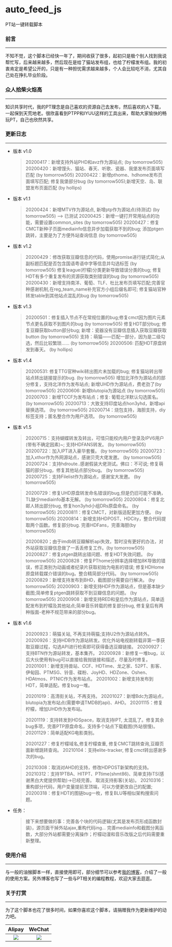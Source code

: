 # auto_feed_js
PT站一键转载脚本

### 前言

----

不知不觉，这个脚本已经快一年了，期间收获了很多，起初只是极个别人找到我说帮忙写，后来越来越多，然后现在是给了猫站发布组，也给了柠檬发布组。我的初衷肯定是希望公开的，只是有一种担忧需求越来越多，个人会比较吃不消，尤其自己处在挣扎毕业阶段。

### 众人拾柴火焰高

----

知识共享时代，我的PT理念是自己喜欢的资源自己去发布，然后喜欢的人下载，一起保到天荒地老。很欣喜看到PTPP和IYUU这样的工具出来，帮助大家愉快的畅玩PT，自己也欣然共享。

### 更新日志

----


+ 版本 v1.0
  
  > 20200417：新增支持外站PHD和avz作为源站点; (by tomorrow505)
  > 20200420：新增馒头、猫站、春天、听歌、瓷器、我堡发布页面填写匹配 (by tomorrow505)
  > 20200422：新增pthome、hdhome发布页面填写匹配; 修复我堡部分bug (by tomorrow505);新增天空、岛、联盟发布页面匹配 (by hollips)

    
+ 版本 v1.1
  
  > 20200424：新增MTV作为源站点, 新增ptp作为源站点(待测试) (by tomorrow505) ——> 已测试
  > 20200425：新增一键打开常用站点的功能，需要设置common_sites (by tomorrow505)
  > 20200427：修复CMCT新种子页面mediainfo信息异步加载获取不到的bug; 添加ptgen跳转，主要是为了方便外站查询信息 (by tomorrow505)

   
+ 版本 v1.2

  > 20200429：修改获取豆瓣信息的代码，使用promise进行链式简化;从副标题匹配是否包含国语粤语中字等信息并勾选标签 (by tomorrow505)
  > 修复league(柠檬)分类更新导致错误分类的bug; 修复HDT有多个重复发布的资源获取类别错误的bug (by tomorrow505)
  > 20200430：新增支持南洋、葡萄、TLF、杜比发布页填写匹配;完善官种感谢机制,在reg_team_name补充官方小组后缀名即可; 
  > 修复猫站官种转发table到其他站点混乱的bug (by tomorrow505)

  
+ 版本 v1.3

  > 20200501：修复插入节点不在常规位置的bug;修复cmct因为图片元素节点更名获取不到图片的bug (by tomorrow505)
  > 修复HDT部分bug; 修复豆瓣获取button部分bug; 新增：瓷器没有豆瓣信息插入获取豆瓣获取button (by tomorrow505)
  > 支持：萌猫——匹配一部分，因为是二级勾选，然后比较繁琐…… (by tomorrow505)
  > 20200506: 匹配HDT原盘转发到春天。 (by hollips)

+ 版本 v1.4

  > 20200531: 修复TTG官种wiki转出图片未加载的bug; 修复猫站转出带站点转出链接提示的bug. (by tomorrow505)
  > 增加北洋作为源站点的部分修复，支持北洋作为发布站点; 新增UHD作为源站点，费老劲了(by tomorrow505)
  > 20200606: 新增blutopia为源站点 (by tomorrow505)
  > 20200703：新增TCCF为发布站点；修复: 葡萄北洋默认勾选匿名。  (by tomorrow505)
  > 20200713：大致支持印度站点hon3yhd，新增api替换选项。  (by tomorrow505)
  > 20200714：烧包支持，海胆支持，diy标签支持；匿名整合作为用户选项。  (by tomorrow505)

+ 版本 v1.5
  
  > 20200715：支持蝴蝶转发及转出，可惜只能校内用户登录及IPV6用户(带有不确定因素)~; 支持HDFANS转发。 (by tomorrow505)
  > 20200722：加入IPT进入豪华套餐。  (by tomorrow505)
  > 20200723：加入xthor作为外网源站点，感谢贝壳大佬发邀。 (by tomorrow505)
  > 20200724：支持hdroute..感谢假装大佬测试。佛曰：不可说; 修复萌猫的部分bug，修复其他站点部分bug。 (by tomorrow505)
  > 20200725：支持Filelist作为源站点，感谢宝大发邀。 (by tomorrow505)

  > 20200729：修复UHD原盘转发命名错误的bug,但是仍旧可能不准确，TL缺少mediainfo基本无解。 (by tomorrow505)
  > 20200804：修复北邮人转出部分bug, 修复hon3yhd小组DRs原盘命名。 (by tomorrow505)
  > 20200811：修复CMCT，对新版适配更加方便。 (by tomorrow505)
  > 20200814：新增支持HDPOST、HDCity，整合代码提取两个函数。修复部分bug. 完善HDFans，完善海胆(by tomorrow505)

  > 20200820；由于imdb转豆瓣解析api失效，暂时没有更好的办法，对外站获取豆瓣信息做了一丢丢修复工作。(by tomorrow505)
  > 20200827：修复ptgen跳转出错问题、修复HDT失效问题。 (by tomorrow505)
  > 20200828：修复PThome分辨率选择增加8K导致的错误，修正类别为动画或者纪录片获取初始为电影的错误; 修复HDHome原盘转载媒介错误的bug。整合精简部分代码。 (by tomorrow505)
  > 20200829：新增支持发布到BHD，截图部分需要自行解决。 (by tomorrow505)
  > 20200903：新增支持HDF作为源站点，但是基本缺少截图;简单修复ptgen跳转获取不到豆瓣信息的问题。 (by tomorrow505)
  > 20200908：新增支持RED和皇后作为源站点，简单适配发布到柠檬及其他站点;简单音乐转载的修复部分bug, 修复皇后有两种版面-老种不规范带来的部分bug。

  

+ 版本 v1.6

  > 20200923：萌猫关站, 不再支持萌猫;支持U2作为源站点转外。
  > 20200926：支持HDB作为源站转发。优化外站电视剧转载非第一季获取豆瓣过程，勾选API进行检索即可获得备选豆瓣链接。
  > 20200927：支持BTN作为源站转发，基本集齐。
  > 20200928：新修复一堆bug，以后大伙使用有bug可以直接给我抛链接和描述，尽量及时修复。
  > 20201001：新增支持兽站、CCF、HDTime、龙之家、52PT、影客、伊甸园、PTMSG、铃音、碟粉、JoyHD、HDZone、Oshen、HDAtmos、PTNIC作为发布站点。
  > 20201002：新增支持发布到HDT，简单适配。修复bug一堆。    

  > 20201019：高清街关站，不再支持。
  > 20201027：新增Bdc为源站点，blutopia为发布站点(需要申请TMDB的api)、AHD。
  > 20201115：修复柠檬，增加UHD作为发布站。

  > 20201119：支持转发到HDSpace，取消支持IPT, 太混乱了。修复其余bug多项，完善PTP原盘命名，支持多个站点下载截图(外站很慢)。
  > 20201129：简单适配KG电影类别。

  > 20201227：修复柠檬域名,修复柠檬查重, 修复CMCT跳转查询,豆瓣页面新增跳转查询。
  > 20210104：支持elite-tracker, 修复cmct转出感谢多次的bug。

  > 20210308：取消对AHD的支持，修改HDPOST新架构的支持。
  > 20210312：支持1PTBA、HITPT、PTtime(shmt86)、简单支持iTS(感谢黑白大佬提供帮助)->已经完善。 取消支持影客(关站)。
  > 20210316：重构部分代码，用户变量提前至顶端，可以方便更改自己的配置; 
  > 20200318：修复HDT的图链bug一枚，修复BLU等相似架构搜索问题。


+ 任务：
  
  > 接下来想要做的事：完善各个块的代码逻辑(尤其是发布页形成函数封装)，源页面干掉外站ajax,重构代码ing...
  > 完善mediainfo和截图分离函数，大部分外站都需要分离操作；柠檬动漫和音乐改版之后代码需要重新整理。

### 使用介绍

----

与一般的油猴脚本一样，直接使用即可，部分细节可以参考[我的博客](http://tomorrow505.xyz/PT%E5%8F%91%E5%B8%83%E4%B9%8B%E4%B8%80%E9%94%AE%E8%BD%AC%E8%BD%BD%E8%84%9A%E6%9C%AC%E4%BD%BF%E7%94%A8%E6%8C%87%E5%8D%97/)，介绍了一般的使用方案。另外博客也写了一些与PT相关的编程教程，欢迎大家去逛逛。

### 关于打赏

----

为了这个脚本也花了很多时间，如果你喜欢这个脚本，请捐赠我作为更新维护的动力吧。

|                   Alipay                    |                     WeChat                     |
| :-----------------------------------------: | :--------------------------------------------: |
| ![](http://tomorrow505.xyz/img/ali_pay.png) | ![](http://tomorrow505.xyz/img/wechat.png) |

 

